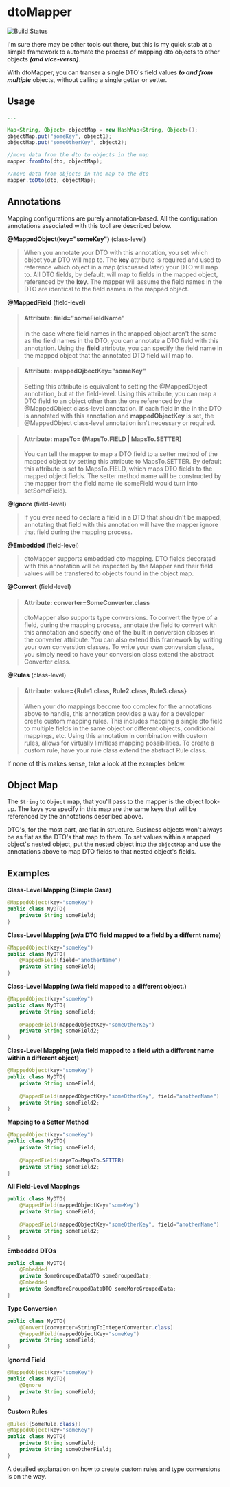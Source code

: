 dtoMapper
=========
[![Build Status](https://travis-ci.org/pokaru/dtoMapper.png?branch=master)](https://travis-ci.org/pokaru/dtoMapper)

I'm sure there may be other tools out there, but this is my quick stab at a simple framework to automate the process of mapping dto objects to other objects **_(and vice-versa)_**.

With dtoMapper, you can transer a single DTO's field values **_to and from multiple_** objects, without calling a single getter or setter.

Usage
-----
```java
...

Map<String, Object> objectMap = new HashMap<String, Object>();
objectMap.put("someKey", object1);
objectMap.put("someOtherKey", object2);

//move data from the dto to objects in the map
mapper.fromDto(dto, objectMap);

//move data from objects in the map to the dto
mapper.toDto(dto, objectMap);
```

Annotations
-----------
Mapping configurations are purely annotation-based.  All the configuration annotations associated with this tool are described below.

**@MappedObject(key="someKey")** (class-level)
> When you annotate your DTO with this annotation, you set which object your DTO will map to.  The **key** attribute is required and used to reference which object in a map (discussed later) your DTO will map to.
> All DTO fields, by default, will map to fields in the mapped object, referenced by the **key**.
> The mapper will assume the field names in the DTO are identical to the field names in the mapped object.

**@MappedField** (field-level)
> #### Attribute: field="someFieldName"
> In the case where field names in the mapped object aren't the same as the field names in the DTO, you can annotate a DTO field with this annotation.  Using the **field** attribute, you can specify the field name in the mapped object that the annotated DTO field will map to.

> #### Attribute: mappedOjbectKey="someKey"
> Setting this attribute is equivalent to setting the @MappedObject annotation, but at the field-level.  Using this attribute, you can map a DTO field to an object other than the one referenced by the @MappedObject class-level annotation.
> If each field in the in the DTO is annotated with this annotation and **mappedObjectKey** is set, the @MappedObject class-level annotation isn't necessary or required.

> #### Attribute: mapsTo= (MapsTo.FIELD | MapsTo.SETTER)
> You can tell the mapper to map a DTO field to a setter method of the mapped object by setting this attribute to MapsTo.SETTER.  By default this attribute is set to MapsTo.FIELD, which maps DTO fields to the mapped object fields.  The setter method name will be constructed by the mapper from the field name (ie someField would turn into setSomeField).

**@Ignore** (field-level)
> If you ever need to declare a field in a DTO that shouldn't be mapped, annotating that field with this annotation will have the mapper ignore that field during the mapping process.

**@Embedded** (field-level)
> dtoMapper supports embedded dto mapping.  DTO fields decorated with this annotation will be inspected by the Mapper and their field values will be transfered to objects found in the object map.

**@Convert** (field-level)
> #### Attribute: converter=SomeConverter.class
> dtoMapper also supports type conversions.  To convert the type of a field, during the mapping process, annotate the field to convert with this annotation and specify one of the built in conversion classes in the converter attribute.  You can also extend this framework by writing your own converstion classes.  To write your own conversion class, you simply need to have your conversion class extend the abstract Converter class.

**@Rules** (class-level)
> #### Attribute: value={Rule1.class, Rule2.class, Rule3.class}
> When your dto mappings become too complex for the annotations above to handle, this annotation provides a way for a developer create custom mapping rules.  This includes mapping a single dto field to multiple fields in the same object or different objects, conditional mappings, etc.  Using this annotation in combination with custom rules, allows for virtually limitless mapping possibilities.  To create a custom rule, have your rule class extend the abstract Rule class.

If none of this makes sense, take a look at the examples below.

Object Map
----------
The `String` to `Object` map, that you'll pass to the mapper is the object look-up.  The keys you specify in this map are the same keys that will be referenced by the annotations described above.

DTO's, for the most part, are flat in structure.  Business objects won't always be as flat as the DTO's that map to them.  To set values within a mapped object's nested object, put the nested object into the `objectMap` and use the annotations above to map DTO fields to that nested object's fields.

Examples
--------
**Class-Level Mapping (Simple Case)**
```java
@MappedObject(key="someKey")
public class MyDTO{
    private String someField;
}
```
**Class-Level Mapping (w/a DTO field mapped to a field by a differnt name)**
```java
@MappedObject(key="someKey")
public class MyDTO{
    @MappedField(field="anotherName")
    private String someField;
}
```
**Class-Level Mapping (w/a field mapped to a different object.)**
```java
@MappedObject(key="someKey")
public class MyDTO{
    private String someField;
    
    @MappedField(mappedObjectKey="someOtherKey")
    private String someField2;
}
```
**Class-Level Mapping (w/a field mapped to a field with a different name within a different object)**
```java
@MappedObject(key="someKey")
public class MyDTO{
    private String someField;
    
    @MappedField(mappedObjectKey="someOtherKey", field="anotherName")
    private String someField2;
}
```
**Mapping to a Setter Method**
```java
@MappedObject(key="someKey")
public class MyDTO{
    private String someField;
    
    @MappedField(mapsTo=MapsTo.SETTER)
    private String someField2;
}
```
**All Field-Level Mappings**
```java
public class MyDTO{
    @MappedField(mappedObjectKey="someKey")
    private String someField;
    
    @MappedField(mappedObjectKey="someOtherKey", field="anotherName")
    private String someField2;
}
```
**Embedded DTOs**
```java
public class MyDTO{
    @Embedded
    private SomeGroupedDataDTO someGroupedData;
    @Embedded
    private SomeMoreGroupedDataDTO someMoreGroupedData;
}
```
**Type Conversion**
```java
public class MyDTO{
    @Convert(converter=StringToIntegerConverter.class)
    @MappedField(mappedObjectKey="someKey")
    private String someField;
}
```
**Ignored Field**
```java
@MappedObject(key="someKey")
public class MyDTO{
    @Ignore
    private String someField;
}
```
**Custom Rules**
```java
@Rules({SomeRule.class})
@MappedObject(key="someKey")
public class MyDTO{
    private String someField;
    private String someOtherField;
}
```

A detailed explanation on how to create custom rules and type conversions is on the way.
